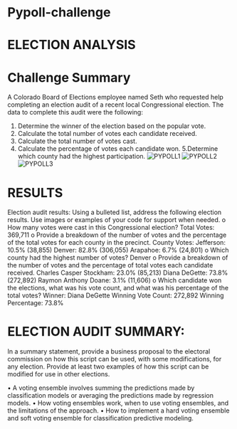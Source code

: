 # Pypoll-challenge

# ELECTION ANALYSIS

# Challenge Summary
 A Colorado Board of Elections employee named Seth who requested help completing an election audit of a recent local Congressional election.
The data to complete this audit were the following:
1. Determine the winner of the election based on the popular vote.
2. Calculate the total number of votes each candidate received.
3. Calculate the total number of votes cast.
4. Calculate the percentage of votes each candidate won.
5.Determine which county had the highest participation.
![PYPOLL1](https://user-images.githubusercontent.com/86340630/125258413-eeede400-e2c3-11eb-83ee-fee1a4e9661c.png)
![PYPOLL2](https://user-images.githubusercontent.com/86340630/125258434-f614f200-e2c3-11eb-8b9d-9ac494352990.png)
![PYPOLL3](https://user-images.githubusercontent.com/86340630/125258455-fc0ad300-e2c3-11eb-8cc4-7188ea1aecd0.png)


# RESULTS
Election audit results: Using a bulleted list, address the following election results. Use images or examples of your code for support when needed.
o How many votes were cast in this Congressional election?
Total Votes: 369,711
o Provide a breakdown of the number of votes and the percentage of the total votes for each county in the precinct.
County Votes:
Jefferson: 10.5% (38,855)
Denver: 82.8% (306,055)
Arapahoe: 6.7% (24,801)
o Which county had the highest number of votes?
Denver
o Provide a breakdown of the number of votes and the percentage of total votes each candidate received.
Charles Casper Stockham: 23.0% (85,213)
Diana DeGette: 73.8% (272,892)
Raymon Anthony Doane: 3.1% (11,606)
o Which candidate won the elections, what was his vote count, and what was his percentage of the total votes?
Winner: Diana DeGette
Winning Vote Count: 272,892
Winning Percentage: 73.8%


# ELECTION AUDIT SUMMARY: 
In a summary statement, provide a business proposal to the electoral commission on how this script can be used, with some modifications, for any election. Provide at least two examples of how this script can be modified for use in other elections.

•	A voting ensemble involves summing the predictions made by classification models or averaging the predictions made by regression models.
•	How voting ensembles work, when to use voting ensembles, and the limitations of the approach.
•	How to implement a hard voting ensemble and soft voting ensemble for classification predictive modeling.






